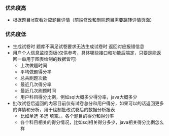 ### 优先度高
- 根据题目id查看对应题目详情（前端修改和删除题目需要跳转详情页面）

### 优先度低
- 生成试卷时 题库不满足试卷要求无法生成试卷时 返回对应报错信息
- 用户个人信息监控面板(仅供参考，具体哪些接口和功能后端定，只要是能返回一串用于图表绘制的数据皆可)
    - 上次做题时间
    - 平均做题得分率
    - 总共刷题次数
    - 最近几次得分率
    - 最近几次刷题时间
    - 用户科目得分比例，例如sql大概多少得分率，java大概多少
- 批改试卷后返回的内容目前仅有试卷总分和用户得分，如果可以的话返回更多的详情和分析，用于绘制批改试卷后的数据分析报表
    - 比如单选 多选 填空。。各个题目的得分和得分率
    - 各个科目相关的得分情况，比如sql相关得分多少，java相关得分比例怎么样
